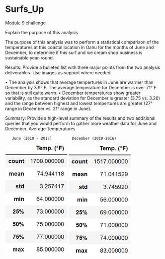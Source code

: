 # Surfs_Up
Module 9 challenge

Explain the purpose of this analysis

The purpose of this analysis was to perform a statistical comparison of the temperatures at this coastal location in Oahu for the months of June and December, to determine if this surf and ice cream shop business is sustainable year-round.

Results: Provide a bulleted list with three major points from the two analysis deliverables. Use images as support where needed.

• The analysis shows that average tempertures in June are warmer than December by 3.9° F. The average temperature for December is over 71° F so that is still quite warm.
• December temperatures show greater variability, as the standard deviation for December is greater (3.75 vs. 3.26) and the range between highest and lowest tempertures are greater (27° range in December vs. 21° range in June).

Summary: Provide a high-level summary of the results and two additional queries that you would perform to gather more weather data for June and December.
Average Temperatures

       June (2010 - 2017)         December (2010-2016)

![June_temperatures](June_Temp.png) 
![Dec_temperatures](Dec_Temp.png) 
